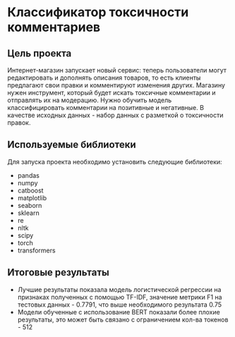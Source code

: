 # Классификатор токсичности комментариев

## Цель проекта
Интернет-магазин запускает новый сервис: теперь пользователи могут редактировать и дополнять описания товаров, то есть клиенты предлагают свои правки и комментируют изменения других. Магазину нужен инструмент, который будет искать токсичные комментарии и отправлять их на модерацию.
Нужно обучить модель классифицировать комментарии на позитивные и негативные. В качестве исходных данных - набор данных с разметкой о токсичности правок.

## Используемые библиотеки
Для запуска проекта необходимо установить следующие библиотеки:
- pandas
- numpy
- catboost
- matplotlib
- seaborn 
- sklearn
- re
- nltk
- scipy
- torch
- transformers

## Итоговые результаты
* Лучшие результаты показала модель логистической регрессии на признаках полученных с помощью TF-IDF, значение метрики F1 на тестовых данных - 0.7791, что выше необходимого результата 0.75
* Модели обученные с использование BERT показали более плохие результаты, это может быть связано с ограничением кол-ва токенов - 512
